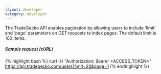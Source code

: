 ```yaml
---
layout: developer
category: developer
---
```

   The TradeGecko API enables pagination by allowing users to include 'limit'
   and 'page' parameters on GET requests to index pages. The default
   limit is 100 items.

##### Sample request (cURL)
{% highlight bash %}
curl -H "Authorization: Bearer <ACCESS_TOKEN>" https://api.tradegecko.com/users?limit=20&page=1
{% endhighlight %}
